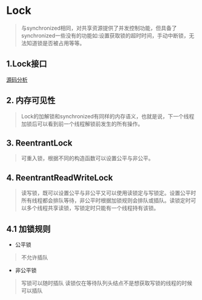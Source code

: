 # Lock
> 与synchronized相同，对共享资源提供了并发控制功能，但具备了synchronized一些没有的功能如:设置获取锁的超时时间，手动中断锁，无法知道锁是否被占用等等。
## 1.Lock接口
[源码分析](../Jdk_source_learn/util/locks/Lock.java) 
## 2. 内存可见性
> Lock的加解锁和synchronized有同样的内存语义，也就是说，下一个线程加锁后可以看到前一个线程解锁前发生的所有操作。
## 3. ReentrantLock
> 可重入锁，根据不同的构造函数可以设置公平与非公平。
## 4. ReentrantReadWriteLock
> 读写锁，既可以设置公平与非公平又可以使用读锁定与写锁定。设置公平时所有线程都会排队等待，非公平时根据加锁规则会排队或插队。读锁定时可以多个线程共享读锁，写锁定时只能有一个线程持有该锁。
## 4.1 加锁规则
* 公平锁
> 不允许插队
* 非公平锁
> 写锁可以随时插队
> 读锁仅在等待队列头结点不是想获取写锁的线程的时候可以插队